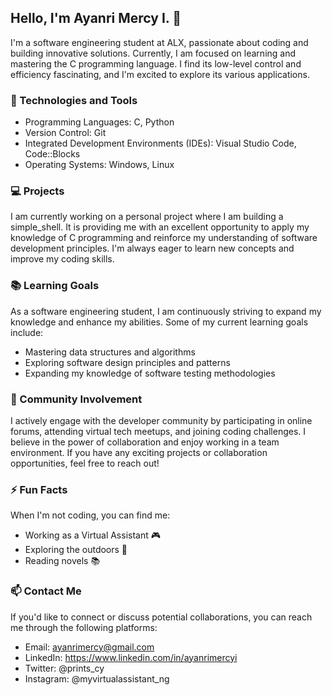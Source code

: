 ## Hello, I'm Ayanri Mercy I. 👋

I'm a software engineering student at ALX, passionate about coding and building innovative solutions. 
Currently, I am focused on learning and mastering the C programming language. 
I find its low-level control and efficiency fascinating, and I'm excited to explore its various applications.

### 🔧 Technologies and Tools

- Programming Languages: C, Python
- Version Control: Git
- Integrated Development Environments (IDEs): Visual Studio Code, Code::Blocks
- Operating Systems: Windows, Linux

### 💻 Projects

I am currently working on a personal project where I am building a simple_shell. 
It is providing me with an excellent opportunity to apply my knowledge of C programming 
and reinforce my understanding of software development principles. 
I'm always eager to learn new concepts and improve my coding skills.

### 📚 Learning Goals

As a software engineering student, I am continuously striving to expand my knowledge and enhance my abilities. 
Some of my current learning goals include:
- Mastering data structures and algorithms
- Exploring software design principles and patterns
- Expanding my knowledge of software testing methodologies

### 👥 Community Involvement

I actively engage with the developer community by participating in online forums, 
attending virtual tech meetups, and joining coding challenges. 
I believe in the power of collaboration and enjoy working in a team environment. 
If you have any exciting projects or collaboration opportunities, feel free to reach out!

### ⚡️ Fun Facts

When I'm not coding, you can find me:
- Working as a Virtual Assistant 🎮
- Exploring the outdoors 🌲
- Reading novels 📚

### 📫 Contact Me

If you'd like to connect or discuss potential collaborations, you can reach me through the following platforms:

- Email: ayanrimercy@gmail.com
- LinkedIn: https://www.linkedin.com/in/ayanrimercyi
- Twitter: @prints_cy
- Instagram: @myvirtualassistant_ng

